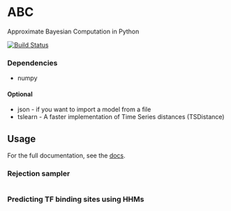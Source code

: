 # ABC
Approximate Bayesian Computation in Python

[![Build Status](https://travis-ci.org/ikar1234/ABC.svg?branch=master)](https://travis-ci.org/ikar1234/ABC)


### Dependencies

- numpy


#### Optional 

- json - if you want to import a model from a file
- tslearn - A faster implementation of Time Series distances (TSDistance)



## Usage
For the full documentation, see the [docs](https://requests.readthedocs.io/en/master/).

### Rejection sampler
 ```python
```

### Predicting TF binding sites using HHMs
```python

```
